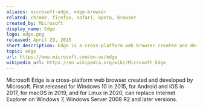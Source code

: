 ```yaml
---
aliases: microsoft-edge, edge-browser
related: chrome, firefox, safari, opera, browser
created_by: Microsoft
display_name: Edge
logo: edge.png
released: April 29, 2015
short_description: Edge is a cross-platform web browser created and developed by Microsoft.
topic: edge
url: https://www.microsoft.com/en-us/edge
wikipedia_url: https://en.wikipedia.org/wiki/Microsoft_Edge
---
```


Microsoft Edge is a cross-platform web browser created and developed by Microsoft. First released for Windows 10 in 2015, for Android and iOS in 2017, for macOS in 2019, and for Linux in 2020, can replace Internet Explorer on Windows 7, Windows Server 2008 R2 and later versions.